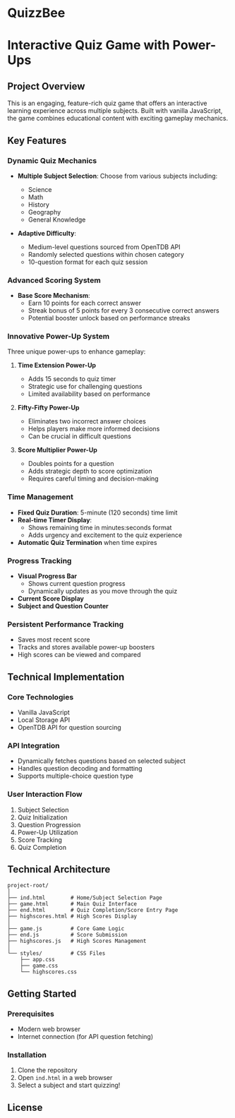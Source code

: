 # QuizzBee

# Interactive Quiz Game with Power-Ups

## Project Overview

This is an engaging, feature-rich quiz game that offers an interactive learning experience across multiple subjects. Built with vanilla JavaScript, the game combines educational content with exciting gameplay mechanics.

## Key Features

### Dynamic Quiz Mechanics
- **Multiple Subject Selection**: Choose from various subjects including:
  - Science
  - Math
  - History
  - Geography
  - General Knowledge

- **Adaptive Difficulty**: 
  - Medium-level questions sourced from OpenTDB API
  - Randomly selected questions within chosen category
  - 10-question format for each quiz session

### Advanced Scoring System
- **Base Score Mechanism**:
  - Earn 10 points for each correct answer
  - Streak bonus of 5 points for every 3 consecutive correct answers
  - Potential booster unlock based on performance streaks

### Innovative Power-Up System
Three unique power-ups to enhance gameplay:

1. **Time Extension Power-Up**
   - Adds 15 seconds to quiz timer
   - Strategic use for challenging questions
   - Limited availability based on performance

2. **Fifty-Fifty Power-Up**
   - Eliminates two incorrect answer choices
   - Helps players make more informed decisions
   - Can be crucial in difficult questions

3. **Score Multiplier Power-Up**
   - Doubles points for a question
   - Adds strategic depth to score optimization
   - Requires careful timing and decision-making

### Time Management
- **Fixed Quiz Duration**: 5-minute (120 seconds) time limit
- **Real-time Timer Display**:
  - Shows remaining time in minutes:seconds format
  - Adds urgency and excitement to the quiz experience
- **Automatic Quiz Termination** when time expires

### Progress Tracking
- **Visual Progress Bar**
  - Shows current question progress
  - Dynamically updates as you move through the quiz
- **Current Score Display**
- **Subject and Question Counter**

### Persistent Performance Tracking
- Saves most recent score
- Tracks and stores available power-up boosters
- High scores can be viewed and compared

## Technical Implementation

### Core Technologies
- Vanilla JavaScript
- Local Storage API
- OpenTDB API for question sourcing

### API Integration
- Dynamically fetches questions based on selected subject
- Handles question decoding and formatting
- Supports multiple-choice question type

### User Interaction Flow
1. Subject Selection
2. Quiz Initialization
3. Question Progression
4. Power-Up Utilization
5. Score Tracking
6. Quiz Completion

## Technical Architecture
```
project-root/
│
├── ind.html        # Home/Subject Selection Page
├── game.html       # Main Quiz Interface
├── end.html        # Quiz Completion/Score Entry Page
├── highscores.html # High Scores Display
│
├── game.js         # Core Game Logic
├── end.js          # Score Submission
├── highscores.js   # High Scores Management
│
└── styles/         # CSS Files
    ├── app.css
    ├── game.css
    └── highscores.css
```


## Getting Started

### Prerequisites
- Modern web browser
- Internet connection (for API question fetching)

### Installation
1. Clone the repository
2. Open `ind.html` in a web browser
3. Select a subject and start quizzing!


## License
